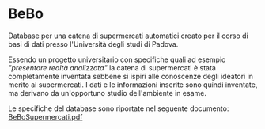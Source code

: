 # BeBo
Database per una catena di supermercati automatici creato per il corso di basi di dati presso l'Università degli studi di Padova.

Essendo un progetto universitario con specifiche quali ad esempio <i>"presentare realtà analizzata"</i> la catena di supermercati è stata completamente inventata sebbene si ispiri alle conoscenze degli ideatori in merito ai supermercati. I dati e le informazioni inserite sono quindi inventate, ma derivano da un'opportuno studio dell'ambiente in esame.

Le specifiche del database sono riportate nel seguente documento: <a href="https://github.com/riccardobek/BeBo/blob/master/BeBoSupermercati.pdf">BeBoSupermercati.pdf</a>


